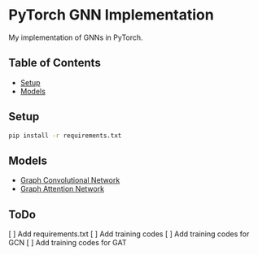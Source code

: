 # PyTorch GNN Implementation

My implementation of GNNs in PyTorch.

## Table of Contents

- [Setup](#setup)
- [Models](#models)

## Setup

```bash
pip install -r requirements.txt
```

## Models

- [Graph Convolutional Network](./src/gcn/)
- [Graph Attention Network](./src/gat/)

## ToDo

[ ] Add requirements.txt
[ ] Add training codes
    [ ] Add training codes for GCN
    [ ] Add training codes for GAT
